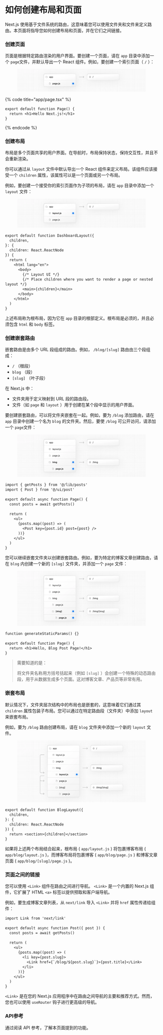 # 如何创建布局和页面

Next.js 使用基于文件系统的路由，这意味着您可以使用文件夹和文件来定义路由。本页面将指导您如何创建布局和页面，并在它们之间链接。

### 创建页面

页面是根据特定路由渲染的用户界面。要创建一个页面，请在 `app` 目录中添加一个 `page`文件，并默认导出一个 React 组件。例如，要创建一个索引页面（ `/` ）：

<figure><picture><source srcset="https://nextjs.org/_next/image?url=https%3A%2F%2Fh8DxKfmAPhn8O0p3.public.blob.vercel-storage.com%2Fdocs%2Fdark%2Fpage-special-file.png&#x26;w=1920&#x26;q=75" media="(prefers-color-scheme: dark)"><img src="../../.gitbook/assets/image (30).png" alt=""></picture><figcaption></figcaption></figure>

{% code title="app/page.tsx" %}
```tsx
export default function Page() {
  return <h1>Hello Next.js!</h1>
}
```
{% endcode %}

### 创建布局

布局是多个页面共享的用户界面。在导航时，布局保持状态，保持交互性，并且不会重新渲染。

你可以通过从 `layout` 文件中默认导出一个 React 组件来定义布局。该组件应该接受一个 `children` 属性，该属性可以是一个页面或另一个布局。

例如，要创建一个接受你的索引页面作为子项的布局，请在 `app` 目录中添加一个 `layout` 文件：

<figure><picture><source srcset="../../.gitbook/assets/image (1) (1).png" media="(prefers-color-scheme: dark)"><img src="../../.gitbook/assets/image (6) (1).png" alt=""></picture><figcaption></figcaption></figure>

```tsx
export default function DashboardLayout({
  children,
}: {
  children: React.ReactNode
}) {
  return (
    <html lang="en">
      <body>
        {/* Layout UI */}
        {/* Place children where you want to render a page or nested layout */}
        <main>{children}</main>
      </body>
    </html>
  )
}
```

上述布局称为根布局，因为它在 `app` 目录的根部定义。根布局是必须的，并且必须包含 `html` 和 `body` 标签。

### 创建嵌套路由

嵌套路由是由多个 URL 段组成的路由。例如， `/blog/[slug]` 路由由三个段组成：

* `/` （根段）
* `blog` （段）
* `[slug]` （叶子段）

在 Next.js 中：

* 文件夹用于定义映射到 URL 段的路由段。
* 文件（如 `page` 和 `layout` ）用于创建在某个段中显示的用户界面。

要创建嵌套路由，可以将文件夹嵌套在一起。例如，要为 `/blog` 添加路由，请在 `app` 目录中创建一个名为 `blog` 的文件夹。然后，要使 `/blog` 可公开访问，请添加一个 `page`文件：

<figure><picture><source srcset="../../.gitbook/assets/image (6).png" media="(prefers-color-scheme: dark)"><img src="../../.gitbook/assets/image (1) (1) (1).png" alt=""></picture><figcaption></figcaption></figure>

```tsx
import { getPosts } from '@/lib/posts'
import { Post } from '@/ui/post'
 
export default async function Page() {
  const posts = await getPosts()
 
  return (
    <ul>
      {posts.map((post) => (
        <Post key={post.id} post={post} />
      ))}
    </ul>
  )
}
```

您可以继续嵌套文件夹以创建嵌套路由。例如，要为特定的博客文章创建路由，请在 `blog` 内创建一个新的 `[slug]` 文件夹，并添加一个 `page` 文件：

<figure><picture><source srcset="../../.gitbook/assets/image (2) (1).png" media="(prefers-color-scheme: dark)"><img src="../../.gitbook/assets/image (2) (1) (1).png" alt=""></picture><figcaption></figcaption></figure>

```tsx
function generateStaticParams() {}
 
export default function Page() {
  return <h1>Hello, Blog Post Page!</h1>
}
```

> 需要知道的是：
>
> 将文件夹名称用方括号括起来（例如 `[slug]` ）会创建一个特殊的动态路由段，用于从数据生成多个页面。这对博客文章、产品页等非常有用。

### 嵌套布局

默认情况下，文件夹层次结构中的布局也是嵌套的，这意味着它们通过其 `children` 属性包装子布局。您可以通过在特定路由段（文件夹）中添加 `layout` 来嵌套布局。

例如，要为 `/blog` 路由创建布局，请在 `blog` 文件夹中添加一个新的 `layout` 文件。

<figure><picture><source srcset="../../.gitbook/assets/image (3) (1).png" media="(prefers-color-scheme: dark)"><img src="../../.gitbook/assets/image (3) (1) (1).png" alt=""></picture><figcaption></figcaption></figure>

```tsx
export default function BlogLayout({
  children,
}: {
  children: React.ReactNode
}) {
  return <section>{children}</section>
}
```

如果将上述两个布局结合起来，根布局 ( `app/layout.js` ) 将包裹博客布局 ( `app/blog/layout.js` )，而博客布局将包裹博客 ( `app/blog/page.js` ) 和博客文章页面 ( `app/blog/[slug]/page.js` )。

### 页面之间的链接

您可以使用 `<Link>` 组件在路由之间进行导航。 `<Link>` 是一个内置的 Next.js 组件，它扩展了 HTML `<a>` 标签以提供预取和客户端导航。

例如，要生成博客文章列表，从 `next/link` 导入 `<Link>` 并将 `href` 属性传递给组件：

```tsx
import Link from 'next/link'
 
export default async function Post({ post }) {
  const posts = await getPosts()
 
  return (
    <ul>
      {posts.map((post) => (
        <li key={post.slug}>
          <Link href={`/blog/${post.slug}`}>{post.title}</Link>
        </li>
      ))}
    </ul>
  )
}
```

`<Link>` 是在您的 Next.js 应用程序中在路由之间导航的主要和推荐方式。然而，您也可以使用 `useRouter` 钩子进行更高级的导航。

### API参考

通过阅读 API 参考，了解本页面提到的功能。

